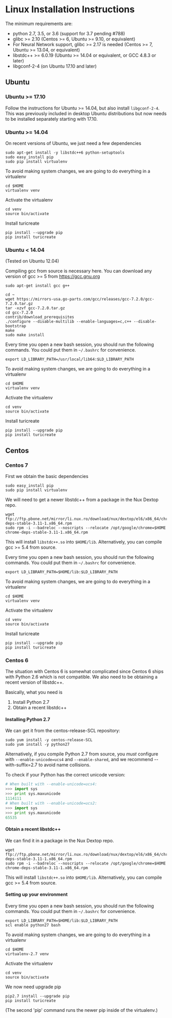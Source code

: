 # Linux Installation Instructions

The minimum requirements are:
 - python 2.7, 3.5, or 3.6 (support for 3.7 pending #788)
 - glibc >= 2.10 (Centos >= 6, Ubuntu >= 9.10, or equivalent)
 - For Neural Network support, glibc >= 2.17 is needed (Centos >= 7, Ubuntu >= 13.04, or equivalent)
 - libstdc++ >= 6.0.19 (Ubuntu >= 14.04 or equivalent, or GCC 4.8.3 or later)
 - libgconf-2-4 (on Ubuntu 17.10 and later)

## Ubuntu

### Ubuntu >= 17.10

Follow the instructions for Ubuntu >= 14.04, but also install `libgconf-2-4`. This was previously included in desktop Ubuntu distributions but now needs to be installed separately starting with 17.10.

### Ubuntu >= 14.04
On recent versions of Ubuntu, we just need a few dependencies

```shell
sudo apt-get install -y libstdc++6 python-setuptools
sudo easy_install pip
sudo pip install virtualenv
```

To avoid making system changes, we are going to do everything in a virtualenv

```shell
cd $HOME
virtualenv venv
```

Activate the virtualenv

```shell
cd venv
source bin/activate
```
Install turicreate

```shell
pip install --upgrade pip
pip install turicreate
```

### Ubuntu < 14.04
(Tested on Ubuntu 12.04)

Compiling gcc from source is necessary here.
You can download any version of gcc >= 5 from https://gcc.gnu.org

```shell
sudo apt-get install gcc g++

cd ~
wget https://mirrors-usa.go-parts.com/gcc/releases/gcc-7.2.0/gcc-7.2.0.tar.gz
tar -xzvf gcc-7.2.0.tar.gz
cd gcc-7.2.0
contrib/download_prerequisites
./configure --disable-multilib --enable-languages=c,c++ --disable-bootstrap
make
sudo make install
```


Every time you open a new bash session, you should run the following commands. You could put them in `~/.bashrc` for convenience.

```shell
export LD_LIBRARY_PATH=/usr/local/lib64:$LD_LIBRARY_PATH
```

To avoid making system changes, we are going to do everything in a virtualenv

```shell
cd $HOME
virtualenv venv
```

Activate the virtualenv

```shell
cd venv
source bin/activate
```

Install turicreate

```shell
pip install --upgrade pip
pip install turicreate
```


## Centos

### Centos 7

First we obtain the basic dependencies

```shell
sudo easy_install pip
sudo pip install virtualenv
```

We will need to get a newer libstdc++ from a package in the Nux Dextop repo.

```shell
wget ftp://ftp.pbone.net/mirror/li.nux.ro/download/nux/dextop/el6/x86_64/chrome-deps-stable-3.11-1.x86_64.rpm
sudo rpm -i --badreloc --noscripts --relocate /opt/google/chrome=$HOME chrome-deps-stable-3.11-1.x86_64.rpm
```

This will install `libstdc++.so` into `$HOME/lib`.
Alternatively, you can compile gcc >= 5.4 from source.

Every time you open a new bash session, you should run the following commands. You could put them in `~/.bashrc` for convenience.

```shell
export LD_LIBRARY_PATH=$HOME/lib:$LD_LIBRARY_PATH
```

To avoid making system changes, we are going to do everything in a virtualenv

```shell
cd $HOME
virtualenv venv
```

Activate the virtualenv

```shell
cd venv
source bin/activate
```

Install turicreate

```shell
pip install --upgrade pip
pip install turicreate
```

### Centos 6

The situation with Centos 6 is somewhat complicated since Centos 6 ships with
Python 2.6 which is not compatible. We also need to be obtaining a recent version of
libstdc++.

Basically, what you need is
1. Install Python 2.7
2. Obtain a recent libstdc++

#### Installing Python 2.7

We can get it from the centos-release-SCL repository:

```shell
sudo yum install -y centos-release-SCL
sudo yum install -y python27
```

Alternatively, if you compile Python 2.7 from source, you *must* configure
with `--enable-unicode=ucs4` and `--enable-shared`, and we recommend --with-suffix=2.7 to avoid name
collisions.

To check if your Python has the correct unicode version:
```python
# When built with --enable-unicode=ucs4:
>>> import sys
>>> print sys.maxunicode
1114111
# When built with --enable-unicode=ucs2:
>>> import sys
>>> print sys.maxunicode
65535
```

#### Obtain a recent libstdc++

We can find it in a package in the Nux Dextop repo.

```shell
wget ftp://ftp.pbone.net/mirror/li.nux.ro/download/nux/dextop/el6/x86_64/chrome-deps-stable-3.11-1.x86_64.rpm
sudo rpm -i --badreloc --noscripts --relocate /opt/google/chrome=$HOME chrome-deps-stable-3.11-1.x86_64.rpm
```

This will install `libstdc++.so` into `$HOME/lib`.
Alternatively, you can compile gcc >= 5.4 from source.

#### Setting up your environment

Every time you open a new bash session, you should run the following commands. You could put them in `~/.bashrc` for convenience.

```shell
export LD_LIBRARY_PATH=$HOME/lib:$LD_LIBRARY_PATH
scl enable python27 bash
```

To avoid making system changes, we are going to do everything in a virtualenv

```shell
cd $HOME
virtualenv-2.7 venv
```

Activate the virtualenv

```shell
cd venv
source bin/activate
```

We now need upgrade pip

```shell
pip2.7 install --upgrade pip
pip install turicreate
```

(The second 'pip' command runs the newer pip inside of the virtualenv.)
